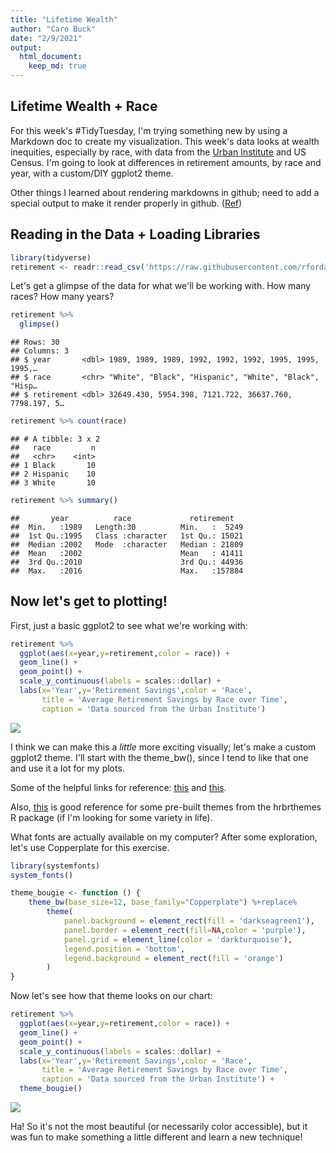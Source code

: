 ```yaml
---
title: "Lifetime Wealth"
author: "Caro Buck"
date: "2/9/2021"
output: 
  html_document:
    keep_md: true
---
```




## Lifetime Wealth + Race

For this week's \#TidyTuesday, I'm trying something new by using a Markdown doc to create my visualization. This week's data looks at wealth inequities, especially by race, with data from the [Urban Institute](https://apps.urban.org/features/wealth-inequality-charts/) and US Census. I'm going to look at differences in retirement amounts, by race and year, with a custom/DIY ggplot2 theme.

Other things I learned about rendering markdowns in github; need to add a special output to make it render properly in github. ([Ref](https://stackoverflow.com/questions/39814916/how-can-i-see-output-of-rmd-in-github))

## Reading in the Data + Loading Libraries


```r
library(tidyverse)
retirement <- readr::read_csv('https://raw.githubusercontent.com/rfordatascience/tidytuesday/master/data/2021/2021-02-09/retirement.csv')
```

Let's get a glimpse of the data for what we'll be working with. How many races? How many years?


```r
retirement %>%
  glimpse()
```

```
## Rows: 30
## Columns: 3
## $ year       <dbl> 1989, 1989, 1989, 1992, 1992, 1992, 1995, 1995, 1995,…
## $ race       <chr> "White", "Black", "Hispanic", "White", "Black", "Hisp…
## $ retirement <dbl> 32649.430, 5954.398, 7121.722, 36637.760, 7798.197, 5…
```

```r
retirement %>% count(race)
```

```
## # A tibble: 3 x 2
##   race         n
##   <chr>    <int>
## 1 Black       10
## 2 Hispanic    10
## 3 White       10
```

```r
retirement %>% summary()
```

```
##       year          race             retirement    
##  Min.   :1989   Length:30          Min.   :  5249  
##  1st Qu.:1995   Class :character   1st Qu.: 15021  
##  Median :2002   Mode  :character   Median : 21809  
##  Mean   :2002                      Mean   : 41411  
##  3rd Qu.:2010                      3rd Qu.: 44936  
##  Max.   :2016                      Max.   :157884
```

## Now let's get to plotting!

First, just a basic ggplot2 to see what we're working with:


```r
retirement %>%
  ggplot(aes(x=year,y=retirement,color = race)) +
  geom_line() +
  geom_point() +
  scale_y_continuous(labels = scales::dollar) +
  labs(x='Year',y='Retirement Savings',color = 'Race',
       title = 'Average Retirement Savings by Race over Time',
       caption = 'Data sourced from the Urban Institute')
```

![](20210209_lifetimeWealth_files/figure-html/unnamed-chunk-3-1.png)<!-- -->

I think we can make this a *little* more exciting visually; let's make a custom ggplot2 theme. I'll start with the theme_bw(), since I tend to like that one and use it a lot for my plots.

Some of the helpful links for reference: [this](https://joeystanley.com/blog/custom-themes-in-ggplot2) and [this](https://www.andrewheiss.com/blog/2017/09/27/working-with-r-cairo-graphics-custom-fonts-and-ggplot/#:~:text=R%20and%20ggplot%20can%20create,font%20family%20for%20the%20plot).

Also, [this](https://github.com/hrbrmstr/hrbrthemes) is good reference for some pre-built themes from the hrbrthemes R package (if I'm looking for some variety in life).

What fonts are actually available on my computer? After some exploration, let's use Copperplate for this exercise.


```r
library(systemfonts)
system_fonts()

theme_bougie <- function () { 
    theme_bw(base_size=12, base_family="Copperplate") %+replace% 
        theme(
            panel.background = element_rect(fill = 'darkseagreen1'),
            panel.border = element_rect(fill=NA,color = 'purple'),
            panel.grid = element_line(color = 'darkturquoise'),
            legend.position = 'bottom',
            legend.background = element_rect(fill = 'orange')
        )
}
```

Now let's see how that theme looks on our chart:


```r
retirement %>%
  ggplot(aes(x=year,y=retirement,color = race)) +
  geom_line() +
  geom_point() +
  scale_y_continuous(labels = scales::dollar) +
  labs(x='Year',y='Retirement Savings',color = 'Race',
       title = 'Average Retirement Savings by Race over Time',
       caption = 'Data sourced from the Urban Institute') +
  theme_bougie() 
```

![](20210209_lifetimeWealth_files/figure-html/unnamed-chunk-5-1.png)<!-- -->

Ha! So it's not the most beautiful (or necessarily color accessible), but it was fun to make something a little different and learn a new technique!
